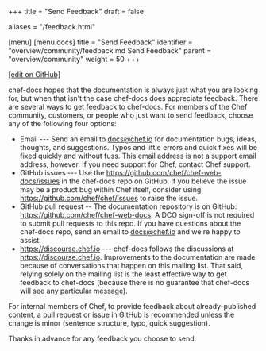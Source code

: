 +++
title = "Send Feedback"
draft = false

aliases = "/feedback.html"

[menu]
  [menu.docs]
    title = "Send Feedback"
    identifier = "overview/community/feedback.md Send Feedback"
    parent = "overview/community"
    weight = 50
+++    

[\[edit on GitHub\]](https://github.com/chef/chef-web-docs/blob/master/content/feedback.md)

chef-docs hopes that the documentation is always just what you are
looking for, but when that isn't the case chef-docs does appreciate
feedback. There are several ways to get feedback to chef-docs. For
members of the Chef community, customers, or people who just want to
send feedback, choose any of the following four options:

-   Email --- Send an email to <docs@chef.io> for documentation bugs,
    ideas, thoughts, and suggestions. Typos and little errors and quick
    fixes will be fixed quickly and without fuss. This email address is
    not a support email address, however. If you need support for Chef,
    contact Chef support.
-   GitHub issues --- Use the
    <https://github.com/chef/chef-web-docs/issues> in the chef-docs repo
    on GitHub. If you believe the issue may be a product bug within Chef
    itself, consider using <https://github.com/chef/chef/issues> to
    raise the issue.
-   GitHub pull request -- The documentation repository is on GitHub:
    <https://github.com/chef/chef-web-docs>. A DCO sign-off is not
    required to submit pull requests to this repo. If you have questions
    about the chef-docs repo, send an email to <docs@chef.io> and we're
    happy to assist.
-   <https://discourse.chef.io> --- chef-docs follows the discussions at
    <https://discourse.chef.io>. Improvements to the documentation are
    made because of conversations that happen on this mailing list. That
    said, relying solely on the mailing list is the least effective way
    to get feedback to chef-docs (because there is no guarantee that
    chef-docs will see any particular message).

For internal members of Chef, to provide feedback about
already-published content, a pull request or issue in GitHub is
recommended unless the change is minor (sentence structure, typo, quick
suggestion).

Thanks in advance for any feedback you choose to send.
